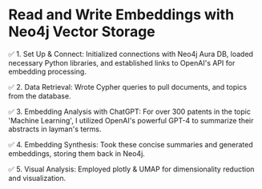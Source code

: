 # Read and Write Embeddings with Neo4j Vector Storage
 
✅ 1. Set Up & Connect: Initialized connections with Neo4j Aura DB, loaded necessary Python libraries, and established links to OpenAI's API for embedding processing.

✅ 2. Data Retrieval: Wrote Cypher queries to pull documents, and topics from the database.

✅ 3. Embedding Analysis with ChatGPT: For over 300 patents in the topic 'Machine Learning', I utilized OpenAI's powerful GPT-4 to summarize their abstracts in layman's terms.

✅ 4. Embedding Synthesis: Took these concise summaries and generated embeddings, storing them back in Neo4j.

✅ 5. Visual Analysis: Employed plotly & UMAP for dimensionality reduction and visualization.
